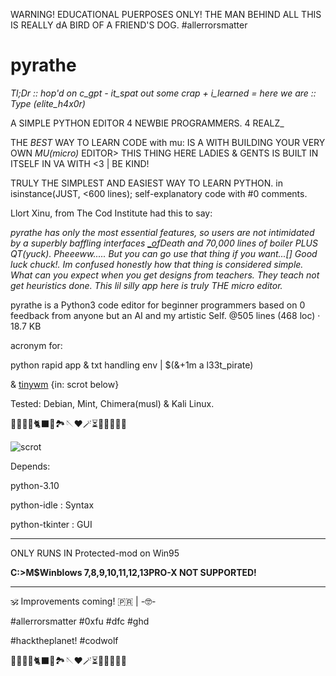 WARNING! EDUCATIONAL PUERPOSES ONLY! THE MAN BEHIND ALL THIS IS REALLY dA BIRD OF A FRIEND'S DOG. #allerrorsmatter

# pyrathe

_Tl;Dr :: hop'd on c_gpt - it_spat out some crap + i_learned = here we are :: Type (elite_h4x0r)_

A SIMPLE PYTHON EDITOR 4 NEWBIE PROGRAMMERS. 4 REALZ_ 

THE _BEST_ WAY TO LEARN CODE with mu: IS A WITH BUILDING YOUR VERY OWN _MU(micro)_ EDITOR> THIS THING HERE LADIES & GENTS IS BUILT IN ITSELF IN VA WITH <3 | BE KIND!

TRULY THE SIMPLEST AND EASIEST WAY TO LEARN PYTHON. in isinstance(JUST, <600 lines); self-explanatory code with #0 comments.

Llort Xinu, from The Cod Institute had this to say:

   _pyrathe has only the most essential features, so users are not intimidated by a superbly baffling interfaces [_o](https://github.com/mu-editor/mu/blob/master/mu/logic.py)fDeath and 70,000 lines of boiler PLUS QT(yuck). Pheeeww..... But you can go use that thing if you want...[] Good luck chuck!. Im confused honestly how that thing is considered simple. What can you expect when you get designs from teachers. They teach not get heuristics done. This lil silly app here is truly THE micro editor._

pyrathe is a Python3 code editor for beginner programmers based on 0 feedback from anyone but an AI and my artistic Self. @505 lines (468 loc) · 18.7 KB 


acronym for: 

python rapid app &amp; txt handling env | $(&+1m a l33t_pirate)

& [tinywm](https://www.github.com/hardkorebob/tinywm) {in: scrot below} 

Tested: Debian, Mint, Chimera(musl) & Kali Linux.

🐡🐧🐍🐚🐈‍⬛🦤🏞🪡♥️🪄⏳️🎲🎯🧩🏅🎉

![scrot](https://github.com/hardkorebob/pyrhate/blob/main/scrot.png)

Depends:

  python-3.10
  
  python-idle : Syntax
  
  python-tkinter : GUI
  
---

ONLY RUNS IN Protected-mod on Win95

**C:\>M$Winblows 7,8,9,10,11,12,13PRO-X NOT SUPPORTED!**

---

🕉 Improvements coming! 🇵🇷 | -🤓-


#allerrorsmatter #0xfu #dfc #ghd

#hacktheplanet! #codwolf

🐡🐧🐍🐚🐈‍⬛🦤🏞🪡♥️🪄⏳️🎲🎯🧩🏅🎉
